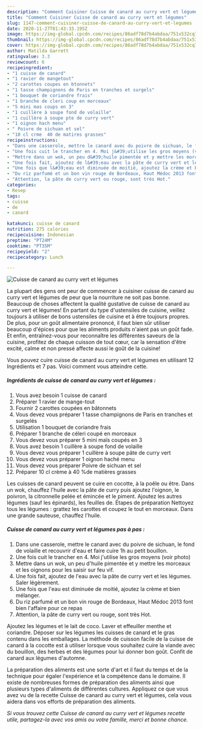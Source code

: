 ```yaml
---
description: "Comment Cuisiner Cuisse de canard au curry vert et légumes"
title: "Comment Cuisiner Cuisse de canard au curry vert et légumes"
slug: 1147-comment-cuisiner-cuisse-de-canard-au-curry-vert-et-legumes
date: 2020-11-27T01:43:33.195Z
image: https://img-global.cpcdn.com/recipes/86adf78d7b4abdaa/751x532cq70/cuisse-de-canard-au-curry-vert-et-legumes-photo-principale-de-la-recette.jpg
thumbnail: https://img-global.cpcdn.com/recipes/86adf78d7b4abdaa/751x532cq70/cuisse-de-canard-au-curry-vert-et-legumes-photo-principale-de-la-recette.jpg
cover: https://img-global.cpcdn.com/recipes/86adf78d7b4abdaa/751x532cq70/cuisse-de-canard-au-curry-vert-et-legumes-photo-principale-de-la-recette.jpg
author: Matilda Garrett
ratingvalue: 3.3
reviewcount: 6
recipeingredient:
- "1 cuisse de canard"
- "1 ravier de mangetout"
- "2 carottes coupes en btonnets"
- "1 tasse champignons de Paris en tranches et surgels"
- "1 bouquet de coriandre frais"
- "1 branche de cleri coup en morceaux"
- "5 mini mas coups en 3"
- "1 cuillère à soupe fond de volaille"
- "1 cuillère à soupe pte de curry vert"
- "1 oignon hach menu"
- " Poivre de sichuan et sel"
- "10 cl crme  40 de matires grasses"
recipeinstructions:
- "Dans une casserole, mettre le canard avec du poivre de sichuan, le fond de volaille et recouvrir d&#39;eau et faire cuire 1h au petit bouillon."
- "Une fois cuit le trancher en 4. Moi j&#39;utilise les gros moyens (voir photo)"
- "Mettre dans un wok, un peu d&#39;huile pimentée et y mettre les morceaux et les oignons pour les saisir sur feu vif."
- "Une fois fait, ajoutez de l&#39;eau avec la pâte de curry vert et les légumes. Saler légèrement."
- "Une fois que l&#39;eau est diminuée de moitié, ajoutez la crème et bien mélanger."
- "Du riz parfumé et un bon vin rouge de Bordeaux, Haut Médoc 2013 font bien l&#39;affaire pour ce repas"
- "Attention, la pâte de curry vert ou rouge, sont très Hot."
categories:
- Resep
tags:
- cuisse
- de
- canard

katakunci: cuisse de canard 
nutrition: 275 calories
recipecuisine: Indonesian
preptime: "PT24M"
cooktime: "PT35M"
recipeyield: "2"
recipecategory: Lunch

---
```



![Cuisse de canard au curry vert et légumes](https://img-global.cpcdn.com/recipes/86adf78d7b4abdaa/751x532cq70/cuisse-de-canard-au-curry-vert-et-legumes-photo-principale-de-la-recette.jpg)

La plupart des gens ont peur de commencer à cuisiner cuisse de canard au curry vert et légumes de peur que la nourriture ne soit pas bonne. Beaucoup de choses affectent la qualité gustative de cuisse de canard au curry vert et légumes! En partant du type d'ustensiles de cuisine, veillez toujours à utiliser de bons ustensiles de cuisine et à être toujours propres. De plus, pour un goût alimentaire prononcé, il faut bien sûr utiliser beaucoup d'épices pour que les aliments produits n'aient pas un goût fade. Et enfin, entraînez-vous pour reconnaître les différentes saveurs de la cuisine, profitez de chaque cuisson de tout cœur, car la sensation d'être excité, calme et non pressé affecte aussi le goût de la cuisine!

<!--inarticleads1-->

Vous pouvez cuire cuisse de canard au curry vert et légumes en utilisant 12 Ingrédients et 7 pas. Voici comment vous atteindre cette.

##### Ingrédients de cuisse de canard au curry vert et légumes :

1. Vous avez besoin 1 cuisse de canard
1. Préparer 1 ravier de mange-tout
1. Fournir 2 carottes coupées en bâtonnets
1. Vous devez vous préparer 1 tasse champignons de Paris en tranches et surgelés
1. Utilisation 1 bouquet de coriandre frais
1. Préparer 1 branche de céleri coupé en morceaux
1. Vous devez vous préparer 5 mini maïs coupés en 3
1. Vous avez besoin 1 cuillère à soupe fond de volaille
1. Vous devez vous préparer 1 cuillère à soupe pâte de curry vert
1. Vous devez vous préparer 1 oignon haché menu
1. Vous devez vous préparer  Poivre de sichuan et sel
1. Préparer 10 cl crème à 40 %de matières grasses


Les cuisses de canard peuvent se cuire en cocotte, à la poêle ou être. Dans un wok, chauffez l&#39;huile avec la pâte de curry puis ajoutez l&#39;oignon, le poivron, la citronnelle pelée et émincée et le piment. Ajoutez les autres légumes (sauf les épinards), les feuilles de. Étapes de préparation Nettoyez tous les légumes : grattez les carottes et coupez le tout en morceaux. Dans une grande sauteuse, chauffez l&#39;huile. 

<!--inarticleads2-->

##### Cuisse de canard au curry vert et légumes pas à pas :

1. Dans une casserole, mettre le canard avec du poivre de sichuan, le fond de volaille et recouvrir d&#39;eau et faire cuire 1h au petit bouillon.
1. Une fois cuit le trancher en 4. Moi j&#39;utilise les gros moyens (voir photo)
1. Mettre dans un wok, un peu d&#39;huile pimentée et y mettre les morceaux et les oignons pour les saisir sur feu vif.
1. Une fois fait, ajoutez de l&#39;eau avec la pâte de curry vert et les légumes. Saler légèrement.
1. Une fois que l&#39;eau est diminuée de moitié, ajoutez la crème et bien mélanger.
1. Du riz parfumé et un bon vin rouge de Bordeaux, Haut Médoc 2013 font bien l&#39;affaire pour ce repas
1. Attention, la pâte de curry vert ou rouge, sont très Hot.


Ajoutez les légumes et le lait de coco. Laver et effeuiller menthe et coriandre. Déposer sur les légumes les cuisses de canard et le gras contenu dans les emballages. La méthode de cuisson facile de la cuisse de canard à la cocotte est à utiliser lorsque vous souhaitez cuire la viande avec du bouillon, des herbes et des légumes pour lui donner bon goût. Confit de canard aux légumes d&#39;automne. 

<!--inarticleads1-->

<p>
La préparation des aliments est une sorte d'art et il faut du temps et de la technique pour égaler l'expérience et la compétence dans le domaine. Il existe de nombreuses formes de préparation des aliments ainsi que plusieurs types d'aliments de différentes cultures. Appliquez ce que vous avez vu de la recette Cuisse de canard au curry vert et légumes, cela vous aidera dans vos efforts de préparation des aliments.
</p>

<p>
<i>Si vous trouvez cette Cuisse de canard au curry vert et légumes recette utile, partagez-la avec vos amis ou votre famille, merci et bonne chance.</i>
</p>
